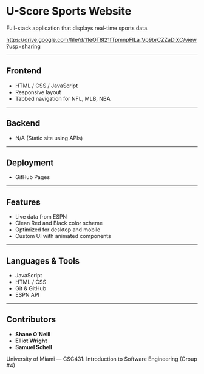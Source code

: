 # U-Score Sports Website

Full-stack application that displays real-time sports data. 

https://drive.google.com/file/d/11eOT8I21fTpmnpFILa_Vp9brCZZaDlXC/view?usp=sharing

---

## Frontend

- HTML / CSS / JavaScript
- Responsive layout
- Tabbed navigation for NFL, MLB, NBA

---

## Backend

- N/A (Static site using APIs)

---

## Deployment

- GitHub Pages

---

## Features

- Live data from ESPN
- Clean Red and Black color scheme
- Optimized for desktop and mobile
- Custom UI with animated components

---

## Languages & Tools

- JavaScript
- HTML / CSS
- Git & GitHub
- ESPN API

---

## Contributors

- **Shane O'Neill**  
- **Elliot Wright**  
- **Samuel Schell**  

University of Miami — CSC431: Introduction to Software Engineering (Group #4)
